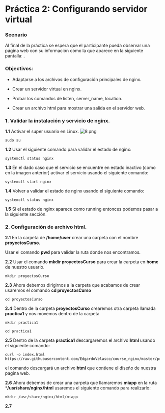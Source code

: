
# Práctica 2: Configurando servidor virtual
  
### Scenario
  
Al final de la práctica se espera que el participante pueda observar una página web con su información cómo la que aparece en la siguiente pantalla: . 

### Objectivos:
  
- Adaptarse a los archivos de configuración principales de nginx.

- Crear un servidor virtual en nginx.
- Probar los comandos de listen, server_name, location.
- Crear un archivo html para mostrar una salida en el servidor web.

### 1.	Validar la instalación y servicio de nginx.

**1.1** Activar el super usuario en Linux. 
![8.png](../Imagenes/image026.png)
~~~
sudo su
~~~
**1.2**	Usar el siguiente comando para validar el estado de nginx: 
~~~
systemctl status nginx
~~~
**1.3**	En el dado caso que el servicio se encuentre en estado inactivo (como en la imagen anterior) activar el servicio usando el siguiente comando:
~~~
systemctl start nginx
~~~ 
**1.4**	Volver a validar el estado de nginx usando el siguiente comando:
~~~
systemctl status nginx
~~~
**1.5**	Si el estado de nginx aparece como running entonces podemos pasar a la siguiente sección. 

### 2. Configuración de archivo html.

**2.1** En la carpeta de **/home/user** crear una carpeta con el nombre **proyectosCurso**.

Usar el comando **pwd** para validar la ruta donde nos encontramos. 

**2.2** Usar el comando **mkdir proyectosCurso** para crear la carpeta en **home** de nuestro usuario.
~~~
mkdir proyectosCurso
~~~
**2.3**	Ahora debemos dirigirnos a la carpeta que acabamos de crear usaremos el comando **cd proyectosCurso**
~~~
cd proyectosCurso
~~~
**2.4** Dentro de la carpeta **proyectosCurso** crearemos otra carpeta llamada **practica1** y nos movemos dentro de la carpeta
~~~
mkdir practica1
~~~
~~~
cd practica1
~~~
**2.5**	Dentro de la carpeta **practica1** descargaremos el archivo **html** usando el siguiente comando:
~~~
curl -o index.html https://raw.githubusercontent.com/EdgardoVelasco/course_nginx/master/practica1/index.html
~~~
el comando descargará un archivo **html** que contiene el diseño de nuestra pagina web.

**2.6**	Ahora debemos de crear una carpeta que llamaremos **miapp** en la ruta ***/usr/share/nginx/html** usaremos el siguiente comando para realizarlo:
~~~
mkdir /usr/share/nginx/html/miapp
~~~
**2.7**
